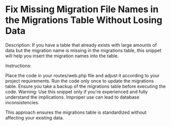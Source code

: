 # Fix Missing Migration File Names in the Migrations Table Without Losing Data
Description:
If you have a table that already exists with large amounts of data but the migration name is missing in the migrations table, this snippet will help you insert the migration names into the table.

Instructions:

Place the code in your routes/web.php file and adjust it according to your project requirements.
Run the code only once to update the migrations table.
Ensure you take a backup of the migrations table before executing the code.
Warning:
Use this snippet only if you're experienced and fully understand the implications. Improper use can lead to database inconsistencies.

This approach ensures the migrations table is standardized without affecting your existing data.
